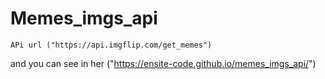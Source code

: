 # Memes_imgs_api
    APi url ("https://api.imgflip.com/get_memes")
   and you can see in her ("https://ensite-code.github.io/memes_imgs_api/")
